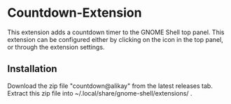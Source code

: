 # Countdown-Extension

This extension adds a countdown timer to the GNOME Shell top panel. This extension can be configured either by clicking on the icon in the top panel, or through the extension settings. 

## Installation

Download the zip file "countdown@alikay" from the latest releases tab. Extract this zip file into ~/.local/share/gnome-shell/extensions/ .
